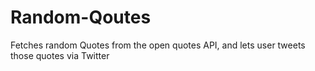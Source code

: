 # Random-Qoutes
Fetches random Quotes from the open quotes API, and lets user tweets those quotes via Twitter
